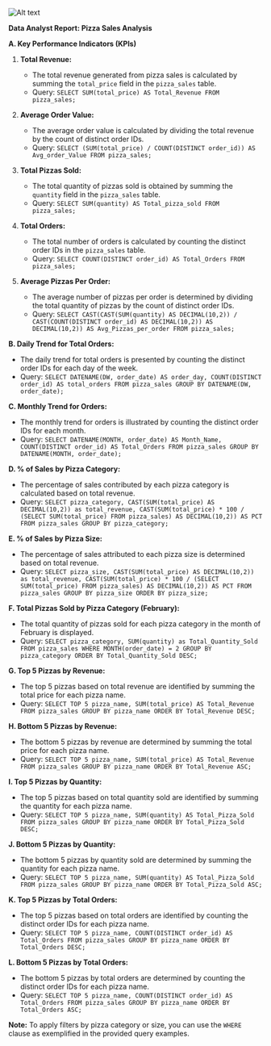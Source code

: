 ![Alt text](relative%20path/to/img.jpg?raw=true "Title")


**Data Analyst Report: Pizza Sales Analysis**

**A. Key Performance Indicators (KPIs)**

1. **Total Revenue:**
   - The total revenue generated from pizza sales is calculated by summing the `total_price` field in the `pizza_sales` table.
   - Query: `SELECT SUM(total_price) AS Total_Revenue FROM pizza_sales;`

2. **Average Order Value:**
   - The average order value is calculated by dividing the total revenue by the count of distinct order IDs.
   - Query: `SELECT (SUM(total_price) / COUNT(DISTINCT order_id)) AS Avg_order_Value FROM pizza_sales;`

3. **Total Pizzas Sold:**
   - The total quantity of pizzas sold is obtained by summing the `quantity` field in the `pizza_sales` table.
   - Query: `SELECT SUM(quantity) AS Total_pizza_sold FROM pizza_sales;`

4. **Total Orders:**
   - The total number of orders is calculated by counting the distinct order IDs in the `pizza_sales` table.
   - Query: `SELECT COUNT(DISTINCT order_id) AS Total_Orders FROM pizza_sales;`

5. **Average Pizzas Per Order:**
   - The average number of pizzas per order is determined by dividing the total quantity of pizzas by the count of distinct order IDs.
   - Query: `SELECT CAST(CAST(SUM(quantity) AS DECIMAL(10,2)) / CAST(COUNT(DISTINCT order_id) AS DECIMAL(10,2)) AS DECIMAL(10,2)) AS Avg_Pizzas_per_order FROM pizza_sales;`

**B. Daily Trend for Total Orders:**
   - The daily trend for total orders is presented by counting the distinct order IDs for each day of the week.
   - Query: `SELECT DATENAME(DW, order_date) AS order_day, COUNT(DISTINCT order_id) AS total_orders FROM pizza_sales GROUP BY DATENAME(DW, order_date);`

**C. Monthly Trend for Orders:**
   - The monthly trend for orders is illustrated by counting the distinct order IDs for each month.
   - Query: `SELECT DATENAME(MONTH, order_date) AS Month_Name, COUNT(DISTINCT order_id) AS Total_Orders FROM pizza_sales GROUP BY DATENAME(MONTH, order_date);`

**D. % of Sales by Pizza Category:**
   - The percentage of sales contributed by each pizza category is calculated based on total revenue.
   - Query: `SELECT pizza_category, CAST(SUM(total_price) AS DECIMAL(10,2)) as total_revenue, CAST(SUM(total_price) * 100 / (SELECT SUM(total_price) FROM pizza_sales) AS DECIMAL(10,2)) AS PCT FROM pizza_sales GROUP BY pizza_category;`

**E. % of Sales by Pizza Size:**
   - The percentage of sales attributed to each pizza size is determined based on total revenue.
   - Query: `SELECT pizza_size, CAST(SUM(total_price) AS DECIMAL(10,2)) as total_revenue, CAST(SUM(total_price) * 100 / (SELECT SUM(total_price) FROM pizza_sales) AS DECIMAL(10,2)) AS PCT FROM pizza_sales GROUP BY pizza_size ORDER BY pizza_size;`

**F. Total Pizzas Sold by Pizza Category (February):**
   - The total quantity of pizzas sold for each pizza category in the month of February is displayed.
   - Query: `SELECT pizza_category, SUM(quantity) as Total_Quantity_Sold FROM pizza_sales WHERE MONTH(order_date) = 2 GROUP BY pizza_category ORDER BY Total_Quantity_Sold DESC;`

**G. Top 5 Pizzas by Revenue:**
   - The top 5 pizzas based on total revenue are identified by summing the total price for each pizza name.
   - Query: `SELECT TOP 5 pizza_name, SUM(total_price) AS Total_Revenue FROM pizza_sales GROUP BY pizza_name ORDER BY Total_Revenue DESC;`

**H. Bottom 5 Pizzas by Revenue:**
   - The bottom 5 pizzas by revenue are determined by summing the total price for each pizza name.
   - Query: `SELECT TOP 5 pizza_name, SUM(total_price) AS Total_Revenue FROM pizza_sales GROUP BY pizza_name ORDER BY Total_Revenue ASC;`

**I. Top 5 Pizzas by Quantity:**
   - The top 5 pizzas based on total quantity sold are identified by summing the quantity for each pizza name.
   - Query: `SELECT TOP 5 pizza_name, SUM(quantity) AS Total_Pizza_Sold FROM pizza_sales GROUP BY pizza_name ORDER BY Total_Pizza_Sold DESC;`

**J. Bottom 5 Pizzas by Quantity:**
   - The bottom 5 pizzas by quantity sold are determined by summing the quantity for each pizza name.
   - Query: `SELECT TOP 5 pizza_name, SUM(quantity) AS Total_Pizza_Sold FROM pizza_sales GROUP BY pizza_name ORDER BY Total_Pizza_Sold ASC;`

**K. Top 5 Pizzas by Total Orders:**
   - The top 5 pizzas based on total orders are identified by counting the distinct order IDs for each pizza name.
   - Query: `SELECT TOP 5 pizza_name, COUNT(DISTINCT order_id) AS Total_Orders FROM pizza_sales GROUP BY pizza_name ORDER BY Total_Orders DESC;`

**L. Bottom 5 Pizzas by Total Orders:**
   - The bottom 5 pizzas by total orders are determined by counting the distinct order IDs for each pizza name.
   - Query: `SELECT TOP 5 pizza_name, COUNT(DISTINCT order_id) AS Total_Orders FROM pizza_sales GROUP BY pizza_name ORDER BY Total_Orders ASC;`

**Note:** To apply filters by pizza category or size, you can use the `WHERE` clause as exemplified in the provided query examples.
